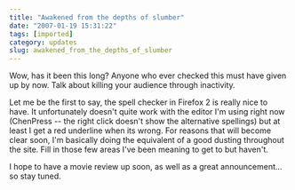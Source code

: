 ```yaml
---
title: "Awakened from the depths of slumber"
date: "2007-01-19 15:31:22"
tags: [imported]
category: updates
slug: awakened_from_the_depths_of_slumber
---
```

	

Wow, has it been this long? Anyone who ever checked this must have given up by now. Talk about killing your audience through inactivity.

Let me be the first to say, the spell checker in Firefox 2 is really nice to have. It unfortunately doesn't quite work with the editor I'm using right now (ChenPress -- the right click doesn't show the alternative spellings) but at least I get a red underline when its wrong. For reasons that will become clear soon, I'm basically doing the equivalent of a good dusting throughout the site. Fill in those few areas I've been meaning to get to but haven't.

I hope to have a movie review up soon, as well as a great announcement... so stay tuned.
